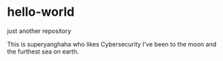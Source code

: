# hello-world
just another  repository










This is superyanghaha who likes Cybersecurity
I've been to the moon and the furthest sea on earth.
